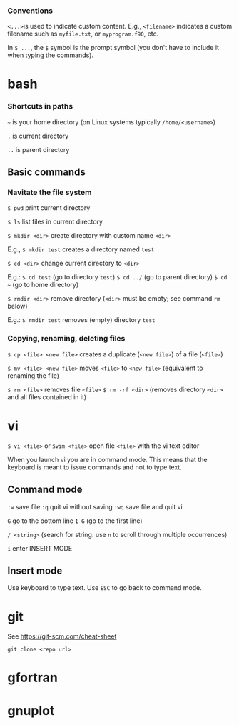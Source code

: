 ### Conventions

`<...>`is  used to indicate custom content. E.g., `<filename>` indicates
a custom filename such as `myfile.txt`, or `myprogram.f90`, etc.

In `$ ...`, the `$` symbol is the prompt symbol (you don't have to
include it when typing the commands).

# bash

### Shortcuts in paths

`~` is your home directory (on Linux systems typically
`/home/<username>`)

`.` is current directory

`..` is parent directory

## Basic commands

### Navitate the file system

`$ pwd` print current directory

`$ ls` list files in current directory

`$ mkdir <dir>` create directory with custom name `<dir>`

E.g., `$ mkdir test` creates a directory named `test`

`$ cd <dir>` change current directory to `<dir>`

E.g.:
`$ cd test` (go to directory `test`)
`$ cd ../` (go to parent directory)
`$ cd ~` (go to home directory)

`$ rmdir <dir>` remove directory (`<dir>` must be empty; see command
`rm` below)

E.g.: `$ rmdir test` removes (empty) directory `test`

### Copying, renaming, deleting files

`$ cp <file> <new file>` creates a duplicate (`<new file>`) of a file
(`<file>`)

`$ mv <file> <new file>` moves `<file>` to `<new file>` (equivalent
to renaming the file)

`$ rm <file>` removes file `<file>`
`$ rm -rf <dir>` (removes directory `<dir>` and all files contained
in it)

# vi

`$ vi <file>` or `$vim <file>` open file `<file>` with the vi text
editor

When you launch vi you are in command mode. This means that the
keyboard is meant to issue commands and not to type text.

## Command mode

`:w` save file
`:q` quit vi without saving
`:wq` save file and quit vi

`G` go to the bottom line
`1 G` (go to the first line)

`/ <string>` (search for string: use `n` to scroll through
multiple occurrences)

`i` enter INSERT MODE

## Insert mode

Use keyboard to type text. Use `ESC` to go back to command mode.

# git

See https://git-scm.com/cheat-sheet

`git clone <repo url>`

# gfortran

# gnuplot
